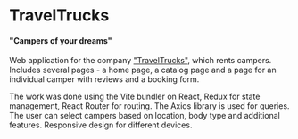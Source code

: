 # TravelTrucks

#### "Campers of your dreams"

Web application for the company ["TravelTrucks"](https://travel-trucks-pied.vercel.app/), which rents campers. Includes several pages - a home page, a catalog page and a page for an individual camper with reviews and a booking form.

The work was done using the Vite bundler on React, Redux for state management, React Router for routing. The Axios library is used for queries. The user can select campers based on location, body type and additional features. Responsive design for different devices.
